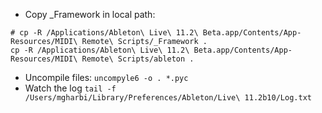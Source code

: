 - Copy _Framework in local path:

```shell
# cp -R /Applications/Ableton\ Live\ 11.2\ Beta.app/Contents/App-Resources/MIDI\ Remote\ Scripts/_Framework .
cp -R /Applications/Ableton\ Live\ 11.2\ Beta.app/Contents/App-Resources/MIDI\ Remote\ Scripts/ableton .
```

- Uncompile files: `uncompyle6 -o . *.pyc`
- Watch the log `tail -f /Users/mgharbi/Library/Preferences/Ableton/Live\ 11.2b10/Log.txt`
